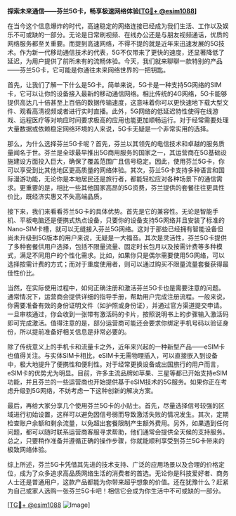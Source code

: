 **探索未来通信——芬兰5G卡，畅享极速网络体验[[TG💪+ @esim1088](https://t.me/s/esim1088)]**

在当今这个信息爆炸的时代，高速稳定的网络连接已经成为我们生活、工作以及娱乐不可或缺的一部分。无论是日常刷视频、在线办公还是与朋友视频通话，优质的网络服务都至关重要。而提到高速网络，不得不提的就是近年来迅速发展的5G技术。作为新一代移动通信技术的代表，5G不仅带来了更快的速度，还显著降低了延迟，为用户提供了前所未有的流畅体验。今天，我们就来聊聊一款特别的产品——芬兰5G卡，它可能是你通往未来网络世界的一把钥匙。

首先，让我们了解一下什么是5G卡。简单来说，5G卡是一种支持5G网络的SIM卡，它可以让你的设备接入最新的移动通信网络。相比传统的4G网络，5G卡能够提供高达几十倍甚至上百倍的数据传输速度，这意味着你可以更快速地下载大型文件、观看高清视频或者进行实时直播。此外，5G网络的低延迟特性使得在线游戏、远程医疗等对响应时间要求极高的应用也能更加顺畅运行。对于经常需要处理大量数据或依赖稳定网络环境的人来说，5G卡无疑是一个非常实用的选择。

那么，为什么选择芬兰5G卡呢？首先，芬兰以其领先的电信技术和卓越的服务质量闻名于世。芬兰是全球最早推出5G商用服务的国家之一，其运营商在5G基础设施建设方面投入巨大，确保了覆盖范围广且信号稳定。因此，使用芬兰5G卡，你可以享受到比其他地区更高质量的网络体验。其次，芬兰5G卡支持多种语言和国际漫游功能，无论你是本地居民还是旅行者，都能轻松应对各种场景下的通信需求。更重要的是，相比一些其他国家高昂的5G资费，芬兰提供的套餐往往更具性价比，既经济实惠又不失高端品质。

接下来，我们来看看芬兰5G卡的具体优势。首先是它的兼容性。无论是智能手机、平板电脑还是便携式热点设备，只要你的设备支持5G网络并且安装了标准的Nano-SIM卡槽，就可以无缝接入芬兰5G网络。这对于那些已经拥有智能设备但尚未升级到5G版本的用户来说，无疑是一大福音。其次是灵活性，芬兰5G卡提供了多种套餐供用户选择，包括不限量流量、固定时长包月以及按需计费等多种模式，满足不同用户的个性化需求。比如，如果你只是偶尔需要使用5G网络，可以选择按需计费的方式；而对于重度使用者，则可以通过购买不限量流量套餐获得最佳性价比。

当然，在实际使用过程中，如何正确注册和激活芬兰5G卡也是需要注意的问题。通常情况下，运营商会提供详细的指导手册，帮助用户完成注册流程。一般来说，你需要准备有效的身份证明文件（如护照或身份证），并通过官方渠道提交申请。一旦审核通过，你会收到一张带有激活码的卡片，按照说明书上的步骤输入激活码即可完成激活。值得注意的是，部分运营商可能还会要求你绑定手机号码以验证身份，所以提前准备好相关信息是非常必要的。

除了传统意义上的手机卡和流量卡之外，近年来兴起的一种新型产品——eSIM卡也值得关注。与实体SIM卡相比，eSIM卡无需物理插入，可以直接嵌入到设备中，极大地提升了便携性和便利性。对于经常更换设备或出国旅行的用户而言，eSIM卡的优势尤为明显。目前，许多主流品牌如苹果、三星等都已开始支持eSIM功能，并且芬兰的一些运营商也开始提供基于eSIM技术的5G服务。如果你正在考虑升级到5G网络，不妨考虑一下这种创新的解决方案。

最后，再给大家分享几个使用芬兰5G卡的小贴士。首先，尽量选择信号较强的区域进行初始设置，这样可以避免因信号弱而导致激活失败的情况发生。其次，定期检查账户余额和剩余流量，以免超出套餐限制产生额外费用。另外，如果遇到任何问题，都可以随时联系运营商客服寻求帮助，他们通常会提供全天候的支持服务。总之，只要稍作准备并遵循正确的操作步骤，你就能顺利享受到芬兰5G卡带来的极致网络体验。

综上所述，芬兰5G卡凭借其先进的技术支持、广泛的应用场景以及合理的价格定位，成为了众多追求高品质网络生活的消费者的首选。无论你是科技爱好者、商务人士还是普通用户，这款产品都能为你带来超乎想象的价值。还在犹豫什么？赶紧为自己或家人选购一张芬兰5G卡吧！相信它会成为你生活中不可或缺的一部分。

[[TG💪+ @esim1088](https://t.me/s/esim1088) ![Image](https://i.postimg.cc/4NQfJmqS/Snipaste-2025-05-13-00-14-12.png)]